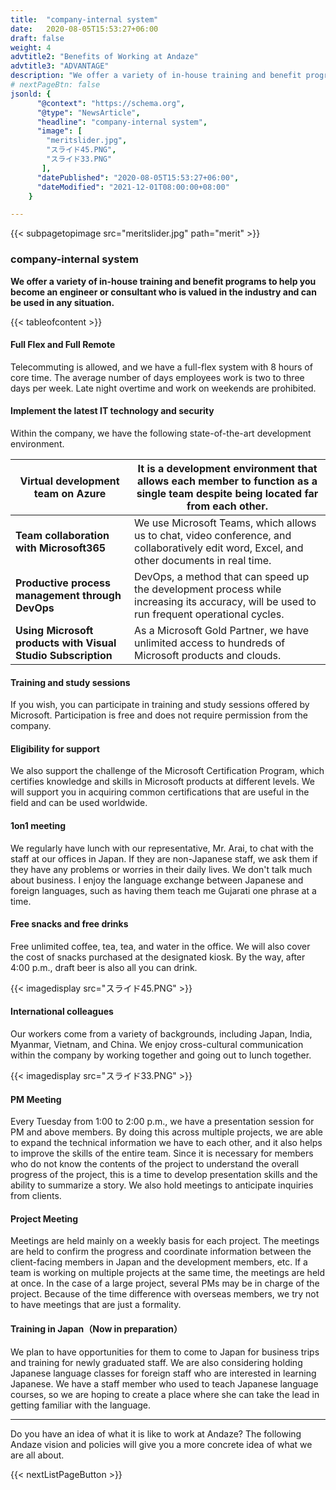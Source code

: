 ```yaml
---
title:  "company-internal system"
date:   2020-08-05T15:53:27+06:00
draft: false
weight: 4
advtitle2: "Benefits of Working at Andaze"
advtitle3: "ADVANTAGE"
description: "We offer a variety of in-house training and benefit programs to help you become an engineer or consultant who is valued in the industry and can be used in any situation."
# nextPageBtn: false
jsonld: {
      "@context": "https://schema.org",
      "@type": "NewsArticle",
      "headline": "company-internal system",
      "image": [
        "meritslider.jpg",
        "スライド45.PNG",
        "スライド33.PNG"
       ],
      "datePublished": "2020-08-05T15:53:27+06:00",
      "dateModified": "2021-12-01T08:00:00+08:00"
    }

---
```


{{< subpagetopimage src="meritslider.jpg" path="merit" >}}

### company-internal system

**We offer a variety of in-house training and benefit programs to help you become an engineer or consultant who is valued in the industry and can be used in any situation.**

{{< tableofcontent >}}

#### Full Flex and Full Remote

Telecommuting is allowed, and we have a full-flex system with 8 hours of core time. The average number of days employees work is two to three days per week. Late night overtime and work on weekends are prohibited.

#### Implement the latest IT technology and security

Within the company, we have the following state-of-the-art development environment.

<div class='table-width'>

|**Virtual development team on Azure**|It is a development environment that allows each member to function as a single team despite being located far from each other.|
|---|---|
|**Team collaboration with Microsoft365**|We use Microsoft Teams, which allows us to chat, video conference, and collaboratively edit word, Excel, and other documents in real time.|
|**Productive process management through DevOps**|DevOps, a method that can speed up the development process while increasing its accuracy, will be used to run frequent operational cycles.|
|**Using Microsoft products with Visual Studio Subscription**|As a Microsoft Gold Partner, we have unlimited access to hundreds of Microsoft products and clouds.|

</div>

#### Training and study sessions

If you wish, you can participate in training and study sessions offered by Microsoft. Participation is free and does not require permission from the company.

#### Eligibility for support

We also support the challenge of the Microsoft Certification Program, which certifies knowledge and skills in Microsoft products at different levels. We will support you in acquiring common certifications that are useful in the field and can be used worldwide.

#### 1on1 meeting

We regularly have lunch with our representative, Mr. Arai, to chat with the staff at our offices in Japan. If they are non-Japanese staff, we ask them if they have any problems or worries in their daily lives. We don't talk much about business. I enjoy the language exchange between Japanese and foreign languages, such as having them teach me Gujarati one phrase at a time.

#### Free snacks and free drinks

Free unlimited coffee, tea, tea, and water in the office. We will also cover the cost of snacks purchased at the designated kiosk. By the way, after 4:00 p.m., draft beer is also all you can drink.

{{< imagedisplay  src="スライド45.PNG"  >}}

#### International colleagues

Our workers come from a variety of backgrounds, including Japan, India, Myanmar, Vietnam, and China. We enjoy cross-cultural communication within the company by working together and going out to lunch together.

{{< imagedisplay  src="スライド33.PNG"  >}}

#### PM Meeting

Every Tuesday from 1:00 to 2:00 p.m., we have a presentation session for PM and above members. By doing this across multiple projects, we are able to expand the technical information we have to each other, and it also helps to improve the skills of the entire team. Since it is necessary for members who do not know the contents of the project to understand the overall progress of the project, this is a time to develop presentation skills and the ability to summarize a story. We also hold meetings to anticipate inquiries from clients.

#### Project Meeting

Meetings are held mainly on a weekly basis for each project. The meetings are held to confirm the progress and coordinate information between the client-facing members in Japan and the development members, etc. If a team is working on multiple projects at the same time, the meetings are held at once. In the case of a large project, several PMs may be in charge of the project. Because of the time difference with overseas members, we try not to have meetings that are just a formality.

#### Training in Japan（Now in preparation）

We plan to have opportunities for them to come to Japan for business trips and training for newly graduated staff. We are also considering holding Japanese language classes for foreign staff who are interested in learning Japanese. We have a staff member who used to teach Japanese language courses, so we are hoping to create a place where she can take the lead in getting familiar with the language.

---

Do you have an idea of what it is like to work at Andaze? The following Andaze vision and policies will give you a more concrete idea of what we are all about.

{{< nextListPageButton >}}